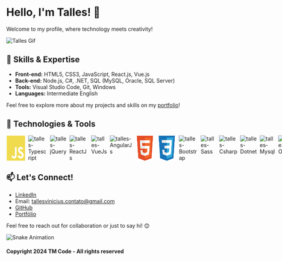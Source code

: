 # Hello, I'm Talles! 👋

Welcome to my profile, where technology meets creativity!

![Talles Gif](https://user-images.githubusercontent.com/90796934/158072883-42250179-932e-44cc-b6a4-4f8a12cdbb1f.gif)

## 🚀 Skills & Expertise
- **Front-end:** HTML5, CSS3, JavaScript, React.js, Vue.js
- **Back-end:** Node.js, C#, .NET, SQL (MySQL, Oracle, SQL Server)
- **Tools:** Visual Studio Code, Git, Windows
- **Languages:** Intermediate English

Feel free to explore more about my projects and skills on my [portfolio](https://tallesvinicius.tech/)!

## 🔧 Technologies & Tools
 <div style="display: flex"><br>
  
  <img align="center" alt="talles-Js" width="50" src="https://raw.githubusercontent.com/devicons/devicon/master/icons/javascript/javascript-plain.svg">
  &nbsp;&nbsp;
  <img align="center" alt="talles-Typescript" width="50" src="https://cdn.jsdelivr.net/gh/devicons/devicon/icons/typescript/typescript-original.svg" />
  &nbsp;&nbsp;   
  <img align="center" alt="talles-jQuery" width="50" src="https://cdn.jsdelivr.net/gh/devicons/devicon/icons/jquery/jquery-plain.svg">
  &nbsp;&nbsp;
  <img align="center" alt="talles-ReactJs" width="50" src="https://cdn.jsdelivr.net/gh/devicons/devicon/icons/react/react-original.svg">
  &nbsp;&nbsp;
  <img align="center" alt="talles-VueJs" width="50" src="https://cdn.jsdelivr.net/gh/devicons/devicon/icons/vuejs/vuejs-original.svg" />
  &nbsp;&nbsp;
  <img align="center" alt="talles-AngularJs" width="60" src="https://cdn.jsdelivr.net/gh/devicons/devicon@latest/icons/angular/angular-original.svg" />         
  &nbsp;&nbsp;          
  <img align="center" alt="talles-HTML" width="50" src="https://raw.githubusercontent.com/devicons/devicon/master/icons/html5/html5-original.svg">
  &nbsp;&nbsp;
  <img align="center" alt="talles-CSS" width="50" src="https://raw.githubusercontent.com/devicons/devicon/master/icons/css3/css3-original.svg">
  &nbsp;&nbsp; 
  <img  align="center" alt="talles-Bootstrap" width="50" src="https://cdn.jsdelivr.net/gh/devicons/devicon/icons/bootstrap/bootstrap-original.svg" />
  &nbsp;&nbsp; 
  <img align="center" alt="talles-Sass" width="50" src="https://cdn.jsdelivr.net/gh/devicons/devicon/icons/sass/sass-original.svg" />
  &nbsp;&nbsp;                   
  <img align="center" alt="talles-Csharp" width="50"  src="https://cdn.jsdelivr.net/gh/devicons/devicon/icons/csharp/csharp-original.svg" />
  &nbsp;&nbsp; 
  <img align="center" alt="talles-Dotnet" width="50" src="https://cdn.jsdelivr.net/gh/devicons/devicon/icons/dotnetcore/dotnetcore-original.svg" />
  &nbsp;&nbsp;          
  <img  align="center" alt="talles-Mysql" width="50" src="https://cdn.jsdelivr.net/gh/devicons/devicon/icons/mysql/mysql-original-wordmark.svg" />
  &nbsp;&nbsp; 
  <img align="center" alt="talles-Oracle" width="50" src="https://cdn.jsdelivr.net/gh/devicons/devicon/icons/oracle/oracle-original.svg" />
  &nbsp;&nbsp;
  <img align="center" alt="talles-win" width="50" src="https://cdn.jsdelivr.net/gh/devicons/devicon@latest/icons/nodejs/nodejs-original.svg" />      
  &nbsp;&nbsp; 
  <img align="center" alt="talles-graphql" width="50" src="https://cdn.jsdelivr.net/gh/devicons/devicon@latest/icons/graphql/graphql-plain.svg" />          
  &nbsp;&nbsp;
  <img align="center" alt="talles-mongo" width="50" src="https://cdn.jsdelivr.net/gh/devicons/devicon@latest/icons/mongodb/mongodb-original.svg" />          
  &nbsp;&nbsp;
  <img align="center" alt="talles-python" width="50" src="https://cdn.jsdelivr.net/gh/devicons/devicon@latest/icons/python/python-original.svg" />
  &nbsp;&nbsp;
  <img align="center" alt="talles-python" width="50" src="https://cdn.jsdelivr.net/gh/devicons/devicon@latest/icons/docker/docker-original.svg" />
  &nbsp;&nbsp;
  <img align="center" alt="talles-postgres" width="50" src="https://cdn.jsdelivr.net/gh/devicons/devicon@latest/icons/postgresql/postgresql-original.svg" />
  &nbsp;&nbsp;
  <img align="center" alt="talles-sqldeveloper" width="50" src="https://cdn.jsdelivr.net/gh/devicons/devicon@latest/icons/sqldeveloper/sqldeveloper-original.svg" />
  &nbsp;&nbsp;    
  <img align="center" alt="talles-sqlserver"  width="50" src="https://cdn.jsdelivr.net/gh/devicons/devicon@latest/icons/microsoftsqlserver/microsoftsqlserver-plain.svg" />
                     
  </br>
  <img alt="talles-vscode" width="50" src="https://cdn.jsdelivr.net/gh/devicons/devicon@latest/icons/vscode/vscode-original.svg" />        
  &nbsp;&nbsp;               
  <img alt="talles-visual-studio" width="50" src="https://cdn.jsdelivr.net/gh/devicons/devicon@latest/icons/visualstudio/visualstudio-original.svg" />
  &nbsp;&nbsp;
  <img alt="talles-git" width="60" src="https://cdn.jsdelivr.net/gh/devicons/devicon@latest/icons/git/git-plain-wordmark.svg" />
  &nbsp;&nbsp; 
  <img alt="talles-git" width="60" src="https://cdn.jsdelivr.net/gh/devicons/devicon@latest/icons/windows11/windows11-original-wordmark.svg" />
  &nbsp;&nbsp; 
  <img alt="talles-insomnia" width="100" src="https://cdn.jsdelivr.net/gh/devicons/devicon@latest/icons/insomnia/insomnia-original-wordmark.svg" />
  &nbsp;&nbsp;   
  <img alt="talles-postman"  width="100" src="https://cdn.jsdelivr.net/gh/devicons/devicon@latest/icons/postman/postman-original-wordmark.svg" />
  &nbsp;&nbsp;       
  <img alt="talles-npm" width="50" src="https://cdn.jsdelivr.net/gh/devicons/devicon@latest/icons/npm/npm-original-wordmark.svg" />
         
</div>

## 📫 Let's Connect!
- [LinkedIn](https://www.linkedin.com/in/tallesvinicius/)
- Email: [tallesvinicius.contato@gmail.com](mailto:tallesvinicius.contato@gmail.com)
- [GitHub](https://github.com/tallesvini)
- [Portfólio](https://tallesvini.github.io/talles-portfolio/)

Feel free to reach out for collaboration or just to say hi! 😊

![Snake Animation](https://github.com/tallesvini/tallesvini/blob/output/github-contribution-grid-snake.svg)

#### Copyright 2024 TM Code - All rights reserved
